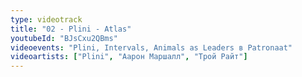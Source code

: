 ```yaml
---
type: videotrack
title: "02 - Plini - Atlas"
youtubeId: "BJsCxu2QBms"
videoevents: "Plini, Intervals, Animals as Leaders в Patronaat"
videoartists: ["Plini", "Аарон Маршалл", "Трой Райт"]
---
```

